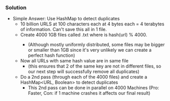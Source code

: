 ### Solution

- Simple Answer: Use HashMap to detect duplicates
  - 10 billion URLS at 100 characters each at 4 bytes each = 4 terabytes of information. Can't save this all in 1 file.
  - Create 4000 1GB files called <x>.txt where <x> is hash(url) % 4000.
    - (Although mostly uniformly distributed, some files may be bigger or smaller than 1GB since it's very unlikely we can create a perfect hash function)
  - Now all URLs with same hash value are in same file
    - (this ensures that 2 of the same key are not in different files, so our next step will successfully remove all duplicates)
  - Do a 2nd pass (through each of the 4000 files) and create a HashMap<URL, Boolean> to detect duplicates
    - This 2nd pass can be done in parallel on 4000 Machines (Pro: Faster, Con: if 1 machine crashes it affects our final result)

